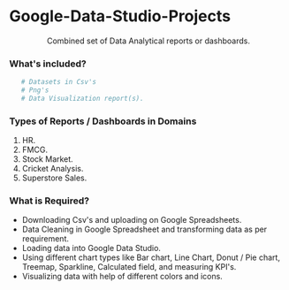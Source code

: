 # Google-Data-Studio-Projects
<p align="center"

Combined set of Data Analytical reports or dashboards.

### What's included?
```bash
   # Datasets in Csv's 
   # Png's 
   # Data Visualization report(s).
```

### Types of Reports / Dashboards in Domains
1. HR.
2. FMCG.
3. Stock Market.
4. Cricket Analysis.
5. Superstore Sales.

### What is Required?
- Downloading Csv's and uploading on Google Spreadsheets.
- Data Cleaning in Google Spreadsheet and transforming data as per requirement.
- Loading data into Google Data Studio.
- Using different chart types like Bar chart, Line Chart, Donut / Pie chart, Treemap, Sparkline, Calculated field, and measuring KPI's.
- Visualizing data with help of different colors and icons.
